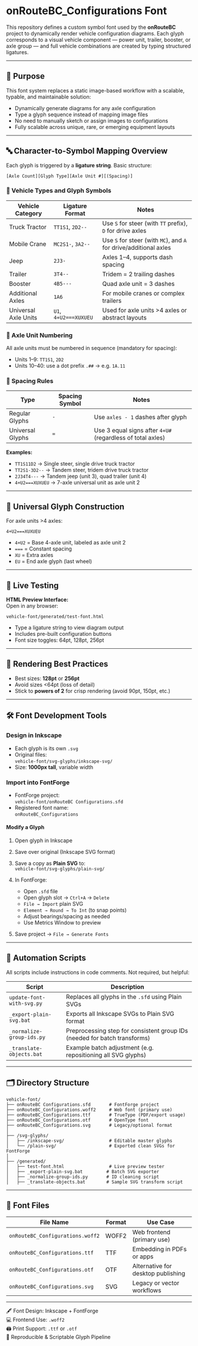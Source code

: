# onRouteBC_Configurations Font

This repository defines a custom symbol font used by the **onRouteBC** project to dynamically render vehicle configuration diagrams. Each glyph corresponds to a visual vehicle component — power unit, trailer, booster, or axle group — and full vehicle combinations are created by typing structured ligatures.

---

## 🎯 Purpose

This font system replaces a static image-based workflow with a scalable, typable, and maintainable solution:

- Dynamically generate diagrams for any axle configuration
- Type a glyph sequence instead of mapping image files
- No need to manually sketch or assign images to configurations
- Fully scalable across unique, rare, or emerging equipment layouts

---

## 🔤 Character-to-Symbol Mapping Overview

Each glyph is triggered by a **ligature string**. Basic structure:

```
[Axle Count][Glyph Type][Axle Unit #][(Spacing)]
```

### 🔸 Vehicle Types and Glyph Symbols

| Vehicle Category     | Ligature Format          | Notes |
|----------------------|--------------------------|-------|
| Truck Tractor        | `TT1S1`, `2D2--`          | Use `S` for steer (with `TT` prefix), `D` for drive axles |
| Mobile Crane         | `MC2S1-`, `3A2--`         | Use `S` for steer (with `MC`), and `A` for drive/additional axles |
| Jeep                 | `2J3-`                    | Axles 1–4, supports dash spacing |
| Trailer              | `3T4--`                   | Tridem = 2 trailing dashes |
| Booster              | `4B5---`                  | Quad axle unit = 3 dashes |
| Additional Axles     | `1A6`                     | For mobile cranes or complex trailers |
| Universal Axle Units | `U1`, `4+U2===XUXUEU`     | Used for axle units >4 axles or abstract layouts |

### 🔸 Axle Unit Numbering

All axle units must be numbered in sequence (mandatory for spacing):

- Units 1–9: `TT1S1`, `2D2`
- Units 10–40: use a dot prefix `.##` → e.g. `1A.11`

### 🔸 Spacing Rules

| Type              | Spacing Symbol | Notes |
|-------------------|----------------|-------|
| Regular Glyphs    | `-`            | Use `axles - 1` dashes after glyph |
| Universal Glyphs  | `=`            | Use 3 equal signs after `4+U#` (regardless of total axles) |

**Examples:**

- `TT1S11D2` → Single steer, single drive truck tractor  
- `TT2S1-3D2--` → Tandem steer, tridem drive truck tractor  
- `2J34T4---` → Tandem jeep (unit 3), quad trailer (unit 4)  
- `4+U2===XUXUEU` → 7-axle universal unit as axle unit 2

---

## 🧩 Universal Glyph Construction

For axle units >4 axles:

```
4+U2===XUXUEU
```

- `4+U2` = Base 4-axle unit, labeled as axle unit 2  
- `===` = Constant spacing  
- `XU` = Extra axles  
- `EU` = End axle glyph (last wheel)

---

## 🧪 Live Testing

**HTML Preview Interface:**  
Open in any browser:

```
vehicle-font/generated/test-font.html
```

- Type a ligature string to view diagram output
- Includes pre-built configuration buttons
- Font size toggles: 64pt, 128pt, 256pt

---

## 📐 Rendering Best Practices

- Best sizes: **128pt** or **256pt**
- Avoid sizes <64pt (loss of detail)
- Stick to **powers of 2** for crisp rendering (avoid 90pt, 150pt, etc.)

---

## 🛠️ Font Development Tools

### Design in Inkscape

- Each glyph is its own `.svg`  
- Original files:  
  `vehicle-font/svg-glyphs/inkscape-svg/`
- Size: **1000px tall**, variable width

### Import into FontForge

- FontForge project:  
  `vehicle-font/onRouteBC Configurations.sfd`
- Registered font name:  
  `onRouteBC_Configurations`

#### Modify a Glyph

1. Open glyph in Inkscape
2. Save over original (Inkscape SVG format)
3. Save a copy as **Plain SVG** to:  
   `vehicle-font/svg-glyphs/plain-svg/`
4. In FontForge:
   - Open `.sfd` file
   - Open glyph slot → `Ctrl+A` → `Delete`
   - `File → Import` plain SVG
   - `Element → Round → To Int` (to snap points)
   - Adjust bearings/spacing as needed
   - Use Metrics Window to preview

5. Save project → `File → Generate Fonts`

---

## 🔧 Automation Scripts

All scripts include instructions in code comments. Not required, but helpful:

| Script                             | Description |
|------------------------------------|-------------|
| `update-font-with-svg.py`          | Replaces all glyphs in the `.sfd` using Plain SVGs |
| `_export-plain-svg.bat`            | Exports all Inkscape SVGs to Plain SVG format |
| `_normalize-group-ids.py`          | Preprocessing step for consistent group IDs (needed for batch transforms) |
| `_translate-objects.bat`           | Example batch adjustment (e.g. repositioning all SVG glyphs) |

---

## 🗂 Directory Structure

```
vehicle-font/
├── onRouteBC Configurations.sfd       # FontForge project
├── onRouteBC_Configurations.woff2     # Web font (primary use)
├── onRouteBC_Configurations.ttf       # TrueType (PDF/export usage)
├── onRouteBC_Configurations.otf       # OpenType font
├── onRouteBC_Configurations.svg       # Legacy/optional format
│
├── /svg-glyphs/
│   ├── /inkscape-svg/                 # Editable master glyphs
│   └── /plain-svg/                    # Exported clean SVGs for FontForge
│
├── /generated/
│   ├── test-font.html                 # Live preview tester
│   ├── _export-plain-svg.bat         # Batch SVG exporter
│   ├── _normalize-group-ids.py       # ID cleaning script
│   ├── _translate-objects.bat        # Sample SVG transform script
```

---

## 🔡 Font Files

| File Name                        | Format | Use Case |
|----------------------------------|--------|----------|
| `onRouteBC_Configurations.woff2` | WOFF2  | Web frontend (primary use) |
| `onRouteBC_Configurations.ttf`   | TTF    | Embedding in PDFs or apps |
| `onRouteBC_Configurations.otf`   | OTF    | Alternative for desktop publishing |
| `onRouteBC_Configurations.svg`   | SVG    | Legacy or vector workflows |

---

🖋 Font Design: Inkscape + FontForge  
💻 Frontend Use: `.woff2`  
🖨 Print Support: `.ttf` or `.otf`  
📁 Reproducible & Scriptable Glyph Pipeline
